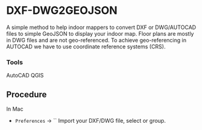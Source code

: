 # DXF-DWG2GEOJSON
A simple method to help indoor mappers to convert DXF or DWG/AUTOCAD files to simple GeoJSON to display your indoor map.
Floor plans are mostly in DWG files and are not geo-referenced.
To achieve geo-referencing in AUTOCAD we have to use coordinate reference systems (CRS).

### Tools
AutoCAD
QGIS

## Procedure
In Mac 
- `Preferences` -> ``
Import your DXF/DWG file, select or group.

